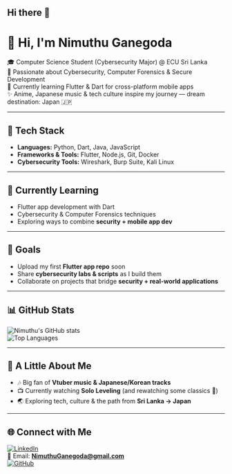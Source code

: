 ## Hi there 👋

# 👋 Hi, I'm Nimuthu Ganegoda  

🎓 Computer Science Student (Cybersecurity Major) @ ECU Sri Lanka  
🔐 Passionate about Cybersecurity, Computer Forensics & Secure Development  
📱 Currently learning Flutter & Dart for cross-platform mobile apps  
✨ Anime, Japanese music & tech culture inspire my journey — dream destination: Japan 🇯🇵  

---

## 🚀 Tech Stack
- **Languages:** Python, Dart, Java, JavaScript  
- **Frameworks & Tools:** Flutter, Node.js, Git, Docker  
- **Cybersecurity Tools:** Wireshark, Burp Suite, Kali Linux  

---

## 📖 Currently Learning
- Flutter app development with Dart  
- Cybersecurity & Computer Forensics techniques  
- Exploring ways to combine **security + mobile app dev**  

---

## 🎯 Goals
- Upload my first **Flutter app repo** soon  
- Share **cybersecurity labs & scripts** as I build them  
- Collaborate on projects that bridge **security + real-world applications**  

---

## 📊 GitHub Stats
![Nimuthu's GitHub stats](https://github-readme-stats.vercel.app/api?username=NimuthuGanegoda&show_icons=true&theme=tokyonight)  
![Top Languages](https://github-readme-stats.vercel.app/api/top-langs/?username=NimuthuGanegoda&layout=compact&theme=tokyonight)  

---

## 🌸 A Little About Me
- 🎶 Big fan of **Vtuber music & Japanese/Korean tracks**  
- 📺 Currently watching **Solo Leveling** (and rewatching some classics 👀)  
- 🌏 Exploring tech, culture & the path from **Sri Lanka → Japan**  

---

## 🌐 Connect with Me
[![LinkedIn](https://img.shields.io/badge/LinkedIn-blue?style=flat&logo=linkedin)](https://www.linkedin.com/in/nimuthu-ganegoda-35a5b7339/)  
📧 Email: **NimuthuGanegoda@gmail.com**  
[![GitHub](https://img.shields.io/badge/GitHub-000?style=flat&logo=github)](https://github.com/NimuthuGanegoda)  
